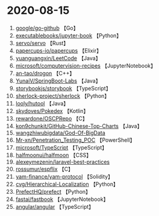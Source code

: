 # 2020-08-15

1. [google/go-github](https://github.com/google/go-github) 【Go】
2. [executablebooks/jupyter-book](https://github.com/executablebooks/jupyter-book) 【Python】
3. [servo/servo](https://github.com/servo/servo) 【Rust】
4. [papercups-io/papercups](https://github.com/papercups-io/papercups) 【Elixir】
5. [yuanguangxin/LeetCode](https://github.com/yuanguangxin/LeetCode) 【Java】
6. [microsoft/computervision-recipes](https://github.com/microsoft/computervision-recipes) 【JupyterNotebook】
7. [an-tao/drogon](https://github.com/an-tao/drogon) 【C++】
8. [YunaiV/SpringBoot-Labs](https://github.com/YunaiV/SpringBoot-Labs) 【Java】
9. [storybookjs/storybook](https://github.com/storybookjs/storybook) 【TypeScript】
10. [sherlock-project/sherlock](https://github.com/sherlock-project/sherlock) 【Python】
11. [looly/hutool](https://github.com/looly/hutool) 【Java】
12. [skydoves/Pokedex](https://github.com/skydoves/Pokedex) 【Kotlin】
13. [rewardone/OSCPRepo](https://github.com/rewardone/OSCPRepo) 【C】
14. [kon9chunkit/GitHub-Chinese-Top-Charts](https://github.com/kon9chunkit/GitHub-Chinese-Top-Charts) 【Java】
15. [wangzhiwubigdata/God-Of-BigData](https://github.com/wangzhiwubigdata/God-Of-BigData) 
16. [Mr-xn/Penetration_Testing_POC](https://github.com/Mr-xn/Penetration_Testing_POC) 【PowerShell】
17. [microsoft/TypeScript](https://github.com/microsoft/TypeScript) 【TypeScript】
18. [halfmoonui/halfmoon](https://github.com/halfmoonui/halfmoon) 【CSS】
19. [alexeymezenin/laravel-best-practices](https://github.com/alexeymezenin/laravel-best-practices) 
20. [rossumur/espflix](https://github.com/rossumur/espflix) 【C】
21. [yam-finance/yam-protocol](https://github.com/yam-finance/yam-protocol) 【Solidity】
22. [cvg/Hierarchical-Localization](https://github.com/cvg/Hierarchical-Localization) 【Python】
23. [PrefectHQ/prefect](https://github.com/PrefectHQ/prefect) 【Python】
24. [fastai/fastbook](https://github.com/fastai/fastbook) 【JupyterNotebook】
25. [angular/angular](https://github.com/angular/angular) 【TypeScript】
